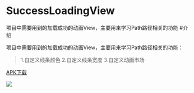 # SuccessLoadingView
项目中需要用到的加载成功的动画View，主要用来学习Path路径相关的功能
#介绍

项目中需要用到的加载成功的动画View，主要用来学习Path路径相关的功能：

> 1.自定义线条颜色
> 2.自定义线条宽度
> 3.自定义动画市场

[APK下载](https://github.com/chengli3209/SuccessLoadingView/blob/master/SuccessLoadingView.apk "悬停显示")

![](https://github.com/chengli3209/SuccessLoadingView/blob/master/screenrecord.gif) 

